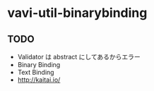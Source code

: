 # vavi-util-binarybinding

## TODO

 * Validator は abstract にしてあるからエラー
 * Binary Binding
 * Text Binding
 * http://kaitai.io/
